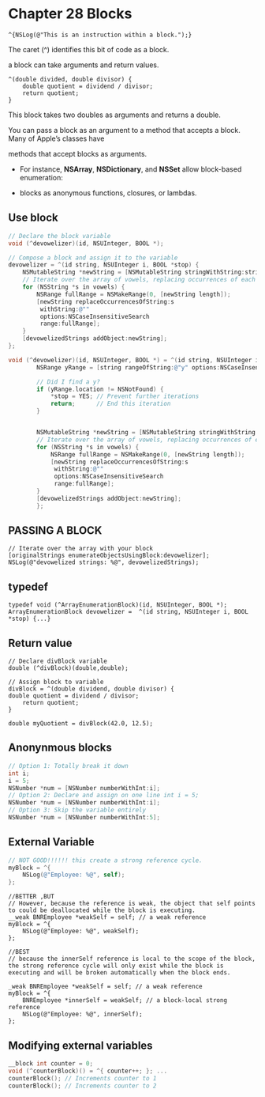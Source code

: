 # Chapter 28 Blocks 



```objc
^{NSLog(@"This is an instruction within a block.");}
```

The caret (^) identifies this bit of code as a block.



a block can take arguments and return values. 

```objc
^(double divided, double divisor) {
    double quotient = dividend / divisor;
    return quotient;
}
```

This block takes two doubles as arguments and returns a double.



You can pass a block as an argument to a method that accepts a block. Many of Apple’s classes have

methods that accept blocks as arguments.

-   For instance, **NSArray**, **NSDictionary**, and **NSSet** allow block-based enumeration:

-    blocks as anonymous functions, closures, or lambdas. 



## Use block

```objective-c
// Declare the block variable
void (^devowelizer)(id, NSUInteger, BOOL *);

// Compose a block and assign it to the variable 
devowelizer = ^(id string, NSUInteger i, BOOL *stop) {
    NSMutableString *newString = [NSMutableString stringWithString:string];
    // Iterate over the array of vowels, replacing occurrences of each with an empty string
    for (NSString *s in vowels) {
        NSRange fullRange = NSMakeRange(0, [newString length]);
        [newString replaceOccurrencesOfString:s
         withString:@""
         options:NSCaseInsensitiveSearch
         range:fullRange];
    }
    [devowelizedStrings addObject:newString];
};
```



```objective-c
void (^devowelizer)(id, NSUInteger, BOOL *) = ^(id string, NSUInteger i, BOOL *stop) {
        NSRange yRange = [string rangeOfString:@"y" options:NSCaseInsensitiveSearch];

        // Did I find a y?
        if (yRange.location != NSNotFound) {
            *stop = YES; // Prevent further iterations
            return;      // End this iteration
        }


        NSMutableString *newString = [NSMutableString stringWithString:string];
        // Iterate over the array of vowels, replacing occurrences of each with an empty string
        for (NSString *s in vowels) {
            NSRange fullRange = NSMakeRange(0, [newString length]);
            [newString replaceOccurrencesOfString:s
             withString:@""
             options:NSCaseInsensitiveSearch
             range:fullRange];
        }
        [devowelizedStrings addObject:newString];
		};
```



## PASSING A BLOCK

```objc
// Iterate over the array with your block 
[originalStrings enumerateObjectsUsingBlock:devowelizer]; 
NSLog(@"devowelized strings: %@", devowelizedStrings);

```



## typedef

```objc
typedef void (^ArrayEnumerationBlock)(id, NSUInteger, BOOL *);
ArrayEnumerationBlock devowelizer =  ^(id string, NSUInteger i, BOOL *stop) {...}
```



## Return value 

```objc
// Declare divBlock variable 
double (^divBlock)(double,double);

// Assign block to variable
divBlock = ^(double dividend, double divisor) {
double quotient = dividend / divisor;
    return quotient;
}

double myQuotient = divBlock(42.0, 12.5);
```



## Anonynmous blocks

```objective-c
// Option 1: Totally break it down
int i;
i = 5;
NSNumber *num = [NSNumber numberWithInt:i];
// Option 2: Declare and assign on one line int i = 5;
NSNumber *num = [NSNumber numberWithInt:i];
// Option 3: Skip the variable entirely 
NSNumber *num = [NSNumber numberWithInt:5];
```



## External Variable

```objective-c
// NOT GOOD!!!!!! this create a strong reference cycle.
myBlock = ^{
	NSLog(@"Employee: %@", self); 
};
```

```objc
//BETTER ,BUT
// However, because the reference is weak, the object that self points to could be deallocated while the block is executing.
__weak BNREmployee *weakSelf = self; // a weak reference
myBlock = ^{
	NSLog(@"Employee: %@", weakSelf);
};
```

```objc
//BEST
// because the innerSelf reference is local to the scope of the block, the strong reference cycle will only exist while the block is executing and will be broken automatically when the block ends.

_weak BNREmployee *weakSelf = self; // a weak reference 
myBlock = ^{
	BNREmployee *innerSelf = weakSelf; // a block-local strong reference
	NSLog(@"Employee: %@", innerSelf); 
};

```

## **Modifying external variables**

```objective-c
__block int counter = 0;
void (^counterBlock)() = ^{ counter++; }; ...
counterBlock(); // Increments counter to 1 
counterBlock(); // Increments counter to 2
```



